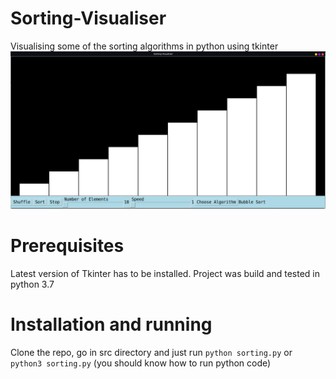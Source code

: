 # Sorting-Visualiser
Visualising some of the sorting algorithms in python using tkinter
![sorting](https://github.com/adibozzhanov/Sorting-Visualiser/blob/main/images/sortingpic.png?raw=true)

# Prerequisites
Latest version of Tkinter has to be installed. Project was build and tested in python 3.7

# Installation and running
Clone the repo, go in src directory and just run ```python sorting.py``` or ```python3 sorting.py``` (you should know how to run python code)
